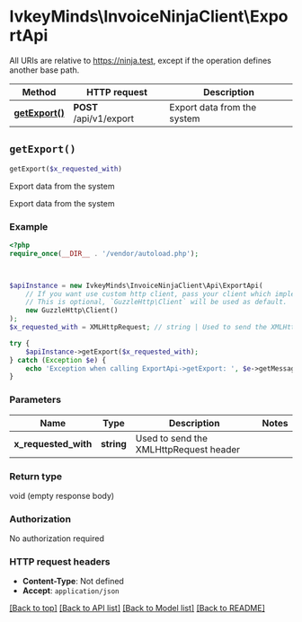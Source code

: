 # IvkeyMinds\InvoiceNinjaClient\ExportApi

All URIs are relative to https://ninja.test, except if the operation defines another base path.

| Method | HTTP request | Description |
| ------------- | ------------- | ------------- |
| [**getExport()**](ExportApi.md#getExport) | **POST** /api/v1/export | Export data from the system |


## `getExport()`

```php
getExport($x_requested_with)
```

Export data from the system

Export data from the system

### Example

```php
<?php
require_once(__DIR__ . '/vendor/autoload.php');



$apiInstance = new IvkeyMinds\InvoiceNinjaClient\Api\ExportApi(
    // If you want use custom http client, pass your client which implements `GuzzleHttp\ClientInterface`.
    // This is optional, `GuzzleHttp\Client` will be used as default.
    new GuzzleHttp\Client()
);
$x_requested_with = XMLHttpRequest; // string | Used to send the XMLHttpRequest header

try {
    $apiInstance->getExport($x_requested_with);
} catch (Exception $e) {
    echo 'Exception when calling ExportApi->getExport: ', $e->getMessage(), PHP_EOL;
}
```

### Parameters

| Name | Type | Description  | Notes |
| ------------- | ------------- | ------------- | ------------- |
| **x_requested_with** | **string**| Used to send the XMLHttpRequest header | |

### Return type

void (empty response body)

### Authorization

No authorization required

### HTTP request headers

- **Content-Type**: Not defined
- **Accept**: `application/json`

[[Back to top]](#) [[Back to API list]](../../README.md#endpoints)
[[Back to Model list]](../../README.md#models)
[[Back to README]](../../README.md)
